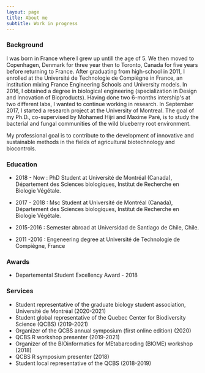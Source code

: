 ```yaml
---
layout: page
title: About me
subtitle: Work in progress
---
```


### Background
I was born in France where I grew up untill the age of 5. We then moved to Copenhagen, Denmark for three year then to Toronto, Canada for five years before returning to France. After graduating from high-school in 2011, I enrolled at the Université de Technologie de Compiègne in France, an institution mixing France Engineering Schools and University models. In 2016, I obtained a degree in biological engineering (specialization in Design and Innovation of Bioproducts). Having done two 6-months intership's at two different labs, I wanted to continue working in research. In September 2017, I started a research project at the University of Montreal.
The goal of my Ph.D., co-supervised by Mohamed Hijri and Maxime Paré, is to study the bacterial and fungal communities of the wild blueberry root environment.

My professional goal is to contribute to the development of innovative and sustainable methods in the fields of agricultural biotechnology and biocontrols.

### Education

* 2018 - Now : PhD Student at Université de Montréal (Canada), Département des Sciences biologiques, Institut de Recherche en Biologie Végétale.

* 2017 - 2018 :  Msc Student at Université de Montréal (Canada), Département des Sciences biologiques, Institut de Recherche en Biologie Végétale.

* 2015-2016 : Semester abroad at Universidad de Santiago de Chile, Chile. 

* 2011 -2016 : Engeneering degree at Université de Technologie de Compiègne, France

### Awards

* Departemental Student Excellency Award - 2018 

### Services

* Student representative of the graduate biology student association, Université de Montréal (2020-2021)
* Student global representative of the Quebec Center for Biodiversity Science (QCBS) (2019-2021)
* Organizer of the QCBS annual symposium (first online edition) (2020)
* QCBS R workshop presenter (2019-2021)
* Organizer of the BIOinformatics for MEtabarcoding (BIOME) workshop (2018)
* QCBS R symposium presenter (2018)
* Student local representative of the QCBS (2018-2019)
